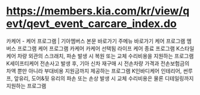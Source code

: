 # https://members.kia.com/kr/view/qevt/qevt_event_carcare_index.do

카케어 - 케어 프로그램 | 기아멤버스
본문 바로가기
주메뉴 바로가기
케어 프로그램
멤버스 프로그램
케어 프로그램
카케어
카케어
선택됨
라이프 케어
종료 프로그램
K스타일케어
차량 외관의 스크래치, 파손 발생 시
복원 또는 교체 수리비용을 지원하는 프로그램
K세이프티케어
전손사고 발생 후, 기아 신차 재구매 시
전손차량 가격과 전손보험금의 차액 뿐만 아니라
부대비용 지원금까지 제공하는 프로그램
K인바디케어
인테리어, 썬루프, 앞유리, 도어&뒷 유리의
파손 또는 손상 발생 시 교체 수리비용은 물론
디테일링까지 지원하는 프로그램